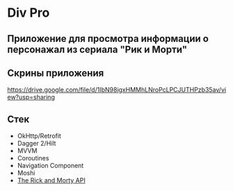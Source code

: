 # Div Pro
## Приложение для просмотра информации о персонажал из сериала "Рик и Морти"
## Скрины приложения
https://drive.google.com/file/d/1IbN98igxHMMhLNroPcLPCJUTHPzb35av/view?usp=sharing
## Стек
+ OkHttp/Retrofit
+ Dagger 2/Hilt
+ MVVM
+ Coroutines
+ Navigation Component
+ Moshi
+ [The Rick and Morty API](https://rickandmortyapi.com/)

